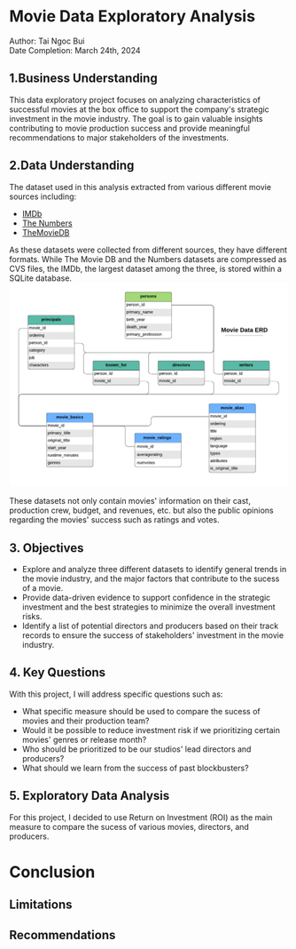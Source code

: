 # Movie Data Exploratory Analysis

Author: Tai Ngoc Bui <br>
Date Completion: March 24th, 2024

## 1.Business Understanding
This data exploratory project focuses on analyzing characteristics of successful movies at the box office to support the company's strategic investment in the movie industry. The goal is to gain valuable insights contributing to movie production success and provide meaningful recommendations to major stakeholders of the investments.

## 2.Data Understanding
The dataset used in this analysis extracted from various different movie sources including:

* [IMDb](https://www.imdb.com/)
* [The Numbers](https://www.the-numbers.com/)
* [TheMovieDB](https://www.themoviedb.org/) <br>

As these datasets were collected from different sources, they have different formats. While The Movie DB and the Numbers datasets are compressed as CVS files, the IMDb, the largest dataset among the three, is stored within a SQLite database.<br>
![IMDb database structure](https://github.com/taingocbui/phase2_project/blob/master/photos/movie_data_erd.jpeg)

These datasets not only contain movies' information on their cast, production crew, budget, and revenues, etc. but also the public opinions regarding the movies' success such as ratings and votes.


## 3. Objectives
* Explore and analyze three different datasets to identify general trends in the movie industry, and the major factors that contribute to the sucess of a movie.
* Provide data-driven evidence to support confidence in the strategic investment and the best strategies to minimize the overall investment risks.
* Identify a list of potential directors and producers based on their track records to ensure the success of stakeholders' investment in the movie industry.

## 4. Key Questions
With this project, I will address specific questions such as:
* What specific measure should be used to compare the sucess of movies and their production team?
* Would it be possible to reduce investment risk if we prioritizing certain movies' genres or release month?
* Who should be prioritized to be our studios' lead directors and producers?
* What should we learn from the success of past blockbusters?

## 5. Exploratory Data Analysis
For this project, I decided to use Return on Investment (ROI) as the main measure to compare the sucess of various movies, directors, and producers. 

# Conclusion

## Limitations

## Recommendations